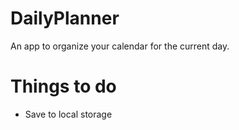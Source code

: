 # DailyPlanner
An app to organize your calendar for the current day. 


# Things to do

* Save to local storage

